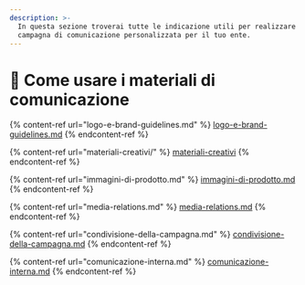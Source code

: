```yaml
---
description: >-
  In questa sezione troverai tutte le indicazione utili per realizzare la
  campagna di comunicazione personalizzata per il tuo ente.
---
```


# 📐 Come usare i materiali di comunicazione

{% content-ref url="logo-e-brand-guidelines.md" %}
[logo-e-brand-guidelines.md](logo-e-brand-guidelines.md)
{% endcontent-ref %}

{% content-ref url="materiali-creativi/" %}
[materiali-creativi](materiali-creativi/)
{% endcontent-ref %}

{% content-ref url="immagini-di-prodotto.md" %}
[immagini-di-prodotto.md](immagini-di-prodotto.md)
{% endcontent-ref %}

{% content-ref url="media-relations.md" %}
[media-relations.md](media-relations.md)
{% endcontent-ref %}

{% content-ref url="condivisione-della-campagna.md" %}
[condivisione-della-campagna.md](condivisione-della-campagna.md)
{% endcontent-ref %}

{% content-ref url="comunicazione-interna.md" %}
[comunicazione-interna.md](comunicazione-interna.md)
{% endcontent-ref %}
